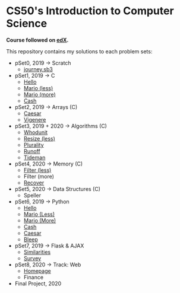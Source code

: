 # CS50's Introduction to Computer Science

**Course followed on [edX](https://www.edx.org/course/cs50s-introduction-to-computer-science).**

This repository contains my solutions to each problem sets:

- pSet0, 2019 → Scratch
    - [journey.sb3](./pSet0/journey.sb3)
- pSet1, 2019 → C
    - [Hello](./pSet1/hello/)
    - [Mario (less)](./pSet1/mario/less/)
    - [Mario (more)](./pSet1/mario/more/)
    - [Cash](./pSet1/cash/)
- pSet2, 2019 → Arrays (C)
    - [Caesar](./pSet2/caesar/)
    - [Vigenere](./pSet2/vigenere/)
- pSet3, 2019 + 2020 → Algorithms (C)
    - [Whodunit](./pSet3/whodunit/)
    - [Resize (less)](./pSet3/resize/less/)
    - [Plurality](./pSet3/plurality/)
    - [Runoff](./pSet3/runoff/)
    - [Tideman](./pSet3/tideman/)
- pSet4, 2020 → Memory (C)
    - [Filter (less)](./pSet4/filter/less/)
    - Filter (more)
    - [Recover](./pSet4/recover/)
- pSet5, 2020 → Data Structures (C)
    - Speller
- pSet6, 2019 → Python
    - [Hello](./pSet6/hello/)
    - [Mario (Less)](./pSet6/mario/less/)
    - [Mario (More)](./pSet6/mario/more/)
    - [Cash](./pSet6/cash/)
    - [Caesar](./pSet6/caesar/)
    - [Bleep](./pSet6/bleep/)
- pSet7, 2019 → Flask & AJAX
    - [Similarities](./pSet7/similarities/)
    - [Survey](./pSet7/survey/)
- pSet8, 2020 → Track: Web
    - [Homepage](./pSet5/homepage/)
    - Finance
- Final Project, 2020
